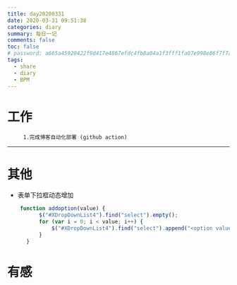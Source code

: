 ```yaml
---
title: day20200331
date: 2020-03-31 09:51:38
categories: diary
summary: 每日一记
comments: false
toc: false
# password: a665a45920422f9d417e4867efdc4fb8a04a1f3fff1fa07e998e86f7f7a27ae3
tags:
  - share
  - diary
  - BPM
---
```

# 工作
``` 日常
     1.完成博客自动化部署 (github action)
 ```  
***

# 其他
  - 表单下拉框动态增加
  
  ````javascript
      function addoption(value) {
            $("#XDropDownList4").find("select").empty();
            for (var i = 0; i < value; i++) {
                $("#XDropDownList4").find("select").append("<option value='" + (i + 1) + "'>" + (i + 1) + "</option>");
            }
        }
  ````
  
# 有感

   